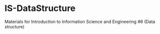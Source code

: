 # IS-DataStructure
Materials for Introduction to Information Science and Engineering #6 (Data structure)

